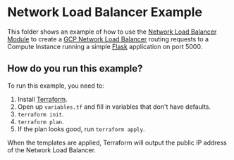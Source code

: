 # Network Load Balancer Example

<!-- NOTE: We use absolute linking here instead of relative linking, because the terraform registry does not support
           relative linking correctly.
-->

This folder shows an example of how to use the [Network Load Balancer Module](https://github.com/Estivador/terraform-google-load-balancer/tree/master/modules/network-load-balancer) to create a [GCP Network Load Balancer](https://cloud.google.com/load-balancing/docs/network/) routing requests to a Compute Instance running a simple [Flask](http://flask.pocoo.org/) application on port 5000.

## How do you run this example?

To run this example, you need to:

1. Install [Terraform](https://www.terraform.io/).
1. Open up `variables.tf` and fill in variables that don't have defaults. 
1. `terraform init`.
1. `terraform plan`.
1. If the plan looks good, run `terraform apply`.

When the templates are applied, Terraform will output the public IP address of the Network Load Balancer. 
